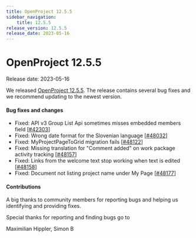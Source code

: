 ```yaml
---
title: OpenProject 12.5.5
sidebar_navigation:
    title: 12.5.5
release_version: 12.5.5
release_date: 2023-05-16
---
```


# OpenProject 12.5.5

Release date: 2023-05-16

We released [OpenProject 12.5.5](https://community.openproject.com/versions/1761).
The release contains several bug fixes and we recommend updating to the newest version.

<!--more-->
#### Bug fixes and changes

- Fixed: API v3 Group List Api sometimes misses embedded members field \[[#42303](https://community.openproject.com/wp/42303)\]
- Fixed: Wrong date format for the Slovenian language \[[#48032](https://community.openproject.com/wp/48032)\]
- Fixed: MyProjectPageToGrid migration fails \[[#48122](https://community.openproject.com/wp/48122)\]
- Fixed: Missing translation for "Comment added" on work package activity tracking \[[#48157](https://community.openproject.com/wp/48157)\]
- Fixed: Links from the welcome text stop working when text is edited \[[#48158](https://community.openproject.com/wp/48158)\]
- Fixed: Document not listing project name under My Page \[[#48177](https://community.openproject.com/wp/48177)\]

#### Contributions
A big thanks to community members for reporting bugs and helping us identifying and providing fixes.

Special thanks for reporting and finding bugs go to

Maximilian Hippler, Simon B
